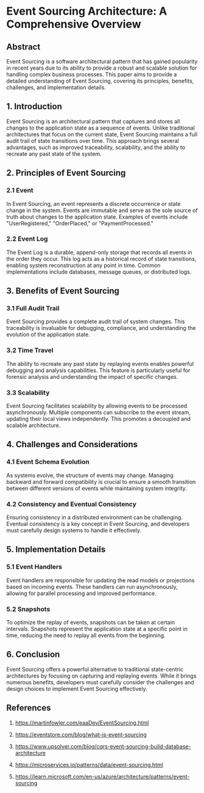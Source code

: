 # Event Sourcing Architecture: A Comprehensive Overview

## Abstract

Event Sourcing is a software architectural pattern that has gained popularity in recent years due to its ability to provide a robust and scalable solution for handling complex business processes. This paper aims to provide a detailed understanding of Event Sourcing, covering its principles, benefits, challenges, and implementation details.

## 1. Introduction

Event Sourcing is an architectural pattern that captures and stores all changes to the application state as a sequence of events. Unlike traditional architectures that focus on the current state, Event Sourcing maintains a full audit trail of state transitions over time. This approach brings several advantages, such as improved traceability, scalability, and the ability to recreate any past state of the system.

## 2. Principles of Event Sourcing

### 2.1 Event

In Event Sourcing, an event represents a discrete occurrence or state change in the system. Events are immutable and serve as the sole source of truth about changes to the application state. Examples of events include "UserRegistered," "OrderPlaced," or "PaymentProcessed."

### 2.2 Event Log

The Event Log is a durable, append-only storage that records all events in the order they occur. This log acts as a historical record of state transitions, enabling system reconstruction at any point in time. Common implementations include databases, message queues, or distributed logs.

## 3. Benefits of Event Sourcing

### 3.1 Full Audit Trail

Event Sourcing provides a complete audit trail of system changes. This traceability is invaluable for debugging, compliance, and understanding the evolution of the application state.

### 3.2 Time Travel

The ability to recreate any past state by replaying events enables powerful debugging and analysis capabilities. This feature is particularly useful for forensic analysis and understanding the impact of specific changes.

### 3.3 Scalability

Event Sourcing facilitates scalability by allowing events to be processed asynchronously. Multiple components can subscribe to the event stream, updating their local views independently. This promotes a decoupled and scalable architecture.

## 4. Challenges and Considerations

### 4.1 Event Schema Evolution

As systems evolve, the structure of events may change. Managing backward and forward compatibility is crucial to ensure a smooth transition between different versions of events while maintaining system integrity.

### 4.2 Consistency and Eventual Consistency

Ensuring consistency in a distributed environment can be challenging. Eventual consistency is a key concept in Event Sourcing, and developers must carefully design systems to handle it effectively.

## 5. Implementation Details

### 5.1 Event Handlers

Event handlers are responsible for updating the read models or projections based on incoming events. These handlers can run asynchronously, allowing for parallel processing and improved performance.

### 5.2 Snapshots

To optimize the replay of events, snapshots can be taken at certain intervals. Snapshots represent the application state at a specific point in time, reducing the need to replay all events from the beginning.

## 6. Conclusion

Event Sourcing offers a powerful alternative to traditional state-centric architectures by focusing on capturing and replaying events. While it brings numerous benefits, developers must carefully consider the challenges and design choices to implement Event Sourcing effectively.

## References

1. https://martinfowler.com/eaaDev/EventSourcing.html

2. https://eventstore.com/blog/what-is-event-sourcing

3. https://www.upsolver.com/blog/cqrs-event-sourcing-build-database-architecture

4. https://microservices.io/patterns/data/event-sourcing.html

5. https://learn.microsoft.com/en-us/azure/architecture/patterns/event-sourcing